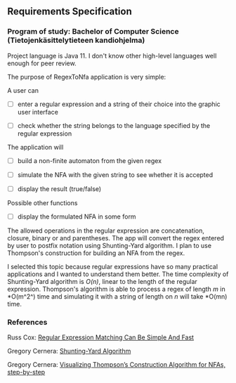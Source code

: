## Requirements Specification ##

### Program of study: Bachelor of Computer Science (Tietojenkäsittelytieteen kandiohjelma) ###

Project language is Java 11. I don't know other high-level languages well enough for peer review.

The purpose of RegexToNfa application is very simple:

A user can

- [ ] enter a regular expression and a string of their choice into the graphic user interface

- [ ] check whether the string belongs to the language specified by the regular expression

The application will
- [ ] build a non-finite automaton from the given regex

- [ ] simulate the NFA with the given string to see whether it is accepted

- [ ] display the result (true/false) 

Possible other functions

- [ ] display the formulated NFA in some form

The allowed operations in the regular expression are concatenation, closure, binary or and parentheses. The app will convert the regex entered by user
to postfix notation using Shunting-Yard algorithm. I plan to use  Thompson's construction for building an NFA from the regex.

I selected this topic because regular expressions have so many practical applications and I wanted to understand them better. 
The time complexity of Shunting-Yard algorithm is *O(n)*, linear to the length of the regular expression. Thompson's algorithm is able to process a regex of length *m*
in *O(m^2^) time and simulating it with a string of length on *n* will take *O(mn) time.

### References ###

Russ Cox: [Regular Expression Matching Can Be Simple And Fast](https://swtch.com/~rsc/regexp/regexp1.html)

Gregory Cernera: [Shunting-Yard Algorithm](https://blog.cernera.me/tag/shunting-yard-algorithm/)

Gregory Cernera:
[Visualizing Thompson’s Construction Algorithm for NFAs, step-by-step](https://medium.com/swlh/visualizing-thompsons-construction-algorithm-for-nfas-step-by-step-f92ef378581b)

